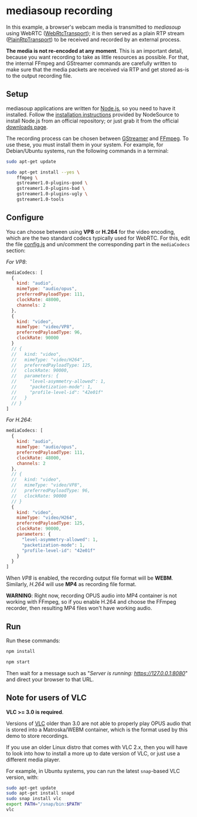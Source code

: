 mediasoup recording
===================

In this example, a browser's webcam media is transmitted to *mediasoup* using WebRTC ([WebRtcTransport](https://mediasoup.org/documentation/v3/mediasoup/api/#WebRtcTransport)); it is then served as a plain RTP stream ([PlainRtpTransport](https://mediasoup.org/documentation/v3/mediasoup/api/#PlainRtpTransport)) to be received and recorded by an external process.

**The media is not re-encoded at any moment**. This is an important detail, because you want recording to take as little resources as possible. For that, the internal FFmpeg and GStreamer commands are carefully written to make sure that the media packets are received via RTP and get stored as-is to the output recording file.



Setup
-----

mediasoup applications are written for [Node.js](https://nodejs.org/), so you need to have it installed. Follow the [installation instructions](https://github.com/nodesource/distributions/blob/master/README.md) provided by NodeSource to install Node.js from an official repository; or just grab it from the official [downloads page](https://nodejs.org/en/download/).

The recording process can be chosen between [GStreamer](https://gstreamer.freedesktop.org/) and [FFmpeg](https://ffmpeg.org/). To use these, you must install them in your system. For example, for Debian/Ubuntu systems, run the following commands in a terminal:

```sh
sudo apt-get update

sudo apt-get install --yes \
    ffmpeg \
    gstreamer1.0-plugins-good \
    gstreamer1.0-plugins-bad \
    gstreamer1.0-plugins-ugly \
    gstreamer1.0-tools
```



Configure
---------

You can choose between using **VP8** or **H.264** for the video encoding, which are the two standard codecs typically used for WebRTC. For this, edit the file [config.js](config.js) and un/comment the corresponding part in the `mediaCodecs` section:

*For VP8*:

```js
mediaCodecs: [
  {
    kind: "audio",
    mimeType: "audio/opus",
    preferredPayloadType: 111,
    clockRate: 48000,
    channels: 2
  },
  {
    kind: "video",
    mimeType: "video/VP8",
    preferredPayloadType: 96,
    clockRate: 90000
  }
  // {
  //   kind: "video",
  //   mimeType: "video/H264",
  //   preferredPayloadType: 125,
  //   clockRate: 90000,
  //   parameters: {
  //     "level-asymmetry-allowed": 1,
  //     "packetization-mode": 1,
  //     "profile-level-id": "42e01f"
  //   }
  // }
]
```

*For H.264*:

```js
mediaCodecs: [
  {
    kind: "audio",
    mimeType: "audio/opus",
    preferredPayloadType: 111,
    clockRate: 48000,
    channels: 2
  },
  // {
  //   kind: "video",
  //   mimeType: "video/VP8",
  //   preferredPayloadType: 96,
  //   clockRate: 90000
  // }
  {
    kind: "video",
    mimeType: "video/H264",
    preferredPayloadType: 125,
    clockRate: 90000,
    parameters: {
      "level-asymmetry-allowed": 1,
      "packetization-mode": 1,
      "profile-level-id": "42e01f"
    }
  }
]
```

When *VP8* is enabled, the recording output file format will be **WEBM**. Similarly, *H.264* will use **MP4** as recording file format.

**WARNING**: Right now, recording OPUS audio into MP4 container is not working with FFmpeg, so if you enable H.264 and choose the FFmpeg recorder, then resulting MP4 files won't have working audio.



Run
---

Run these commands:

```sh
npm install

npm start
```

Then wait for a message such as "*Server is running: https://127.0.0.1:8080*" and direct your browser to that URL.



Note for users of VLC
---------------------

**VLC >= 3.0 is required**.

Versions of [VLC](https://www.videolan.org/vlc/index.html) older than 3.0 are not able to properly play OPUS audio that is stored into a Matroska/WEBM container, which is the format used by this demo to store recordings.

If you use an older Linux distro that comes with VLC 2.x, then you will have to look into how to install a more up to date version of VLC, or just use a different media player.

For example, in Ubuntu systems, you can run the latest `snap`-based VLC version, with:

```sh
sudo apt-get update
sudo apt-get install snapd
sudo snap install vlc
export PATH="/snap/bin:$PATH"
vlc
```
